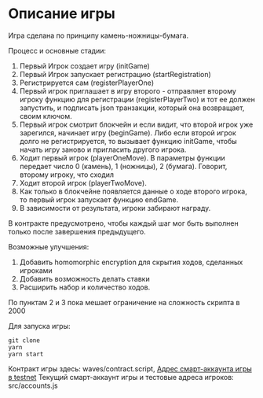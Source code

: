 # Описание игры

Игра сделана по принципу камень-ножницы-бумага. 

Процесс и основные стадии:

1. Первый Игрок создает игру (initGame)
2. Первый Игрок запускает регистрацию (startRegistration)
3. Регистрируется сам (registerPlayerOne)
4. Первый игрок приглашает в игру второго - отправляет второму игроку функцию для регистрации (registerPlayerTwo) и тот ее должен запустить, и подписать json транзакции, который она возвращает, своим ключом. 
5. Первый игрок смотрит блокчейн и если видит, что второй игрок уже зарегился, начинает игру (beginGame). Либо если второй игрок долго не регистрируется, то вызывает функцию initGame, чтобы начать игру заново и пригласить другого игрока.
6. Ходит первый игрок (playerOneMove). В параметры функции передает число 0 (камень), 1 (ножницы), 2 (бумага). Говорит, второму игроку, что сходил
7. Ходит второй игрок (playerTwoMove). 
8. Как только в блокчейне появляется данные о ходе второго игрока, то первый игрок запускает функцию endGame.
9. В зависимости от результата, игроки забирают награду.

В контракте предусмотрено, чтобы каждый шаг мог быть выполнен только после завершения предыдущего.

Возможные улучшения:
1. Добавить homomorphic encryption для скрытия ходов, сделанных игроками
2. Добавить возможность делать ставки
3. Расширить набор и количество ходов.

По пунктам 2 и 3 пока мешает ограничение на сложность скрипта в 2000

Для запуска игры:
```
git clone
yarn
yarn start
```

Контракт игры здесь: waves/contract.script,
[Адрес смарт-аккаунта игры в testnet](https://testnet.wavesexplorer.com/address/3MwpUQwpSfHV1rFfHqCuuYL7A9K8ursTQWk)
Текущий смарт-аккаунт игры и тестовые адреса игроков: src/accounts.js